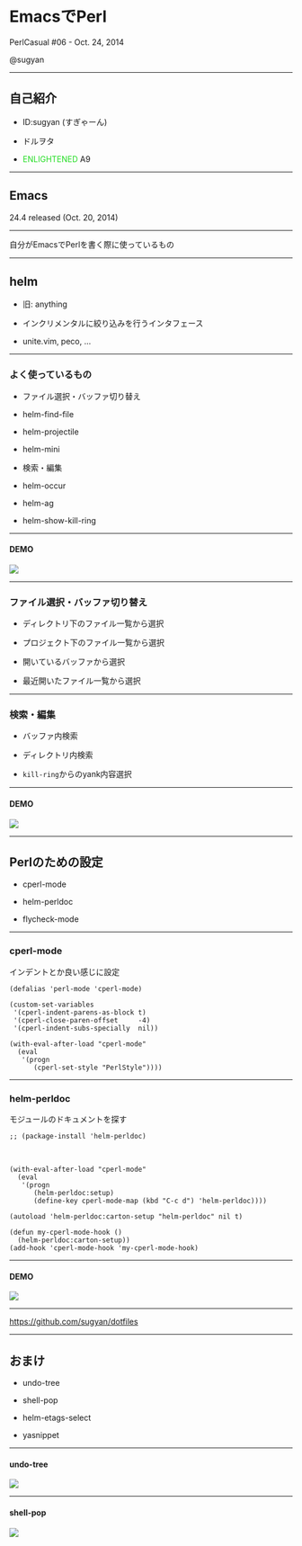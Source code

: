 # EmacsでPerl #

PerlCasual #06 - Oct. 24, 2014

@sugyan

---

## 自己紹介 ##

- ID:sugyan (すぎゃーん)

- ドルヲタ

- <span style="color: #22DD22;">ENLIGHTENED</span> A9

---

## Emacs ##

24.4 released (Oct. 20, 2014)

---

自分がEmacsでPerlを書く際に使っているもの

---

## helm ##

- 旧: anything

- インクリメンタルに絞り込みを行うインタフェース

- unite.vim, peco, ...

---

### よく使っているもの ###

- ファイル選択・バッファ切り替え

 - helm-find-file

 - helm-projectile

 - helm-mini

- 検索・編集

 - helm-occur

 - helm-ag

 - helm-show-kill-ring

---

#### DEMO ####

![](./images/helm-projectile.gif)

---

### ファイル選択・バッファ切り替え ###

- ディレクトリ下のファイル一覧から選択

- プロジェクト下のファイル一覧から選択

- 開いているバッファから選択

- 最近開いたファイル一覧から選択

---

### 検索・編集 ###

- バッファ内検索

- ディレクトリ内検索

- `kill-ring`からのyank内容選択

---

#### DEMO ####

![](./images/helm-occur.gif)

---

## Perlのための設定 ##

- cperl-mode

- helm-perldoc

- flycheck-mode

---

### cperl-mode ###

インデントとか良い感じに設定

    (defalias 'perl-mode 'cperl-mode)

    (custom-set-variables
     '(cperl-indent-parens-as-block t)
     '(cperl-close-paren-offset     -4)
     '(cperl-indent-subs-specially  nil))

    (with-eval-after-load "cperl-mode"
      (eval
       '(progn
          (cperl-set-style "PerlStyle"))))


---

### helm-perldoc ###

モジュールのドキュメントを探す

    ;; (package-install 'helm-perldoc)
&nbsp;

    (with-eval-after-load "cperl-mode"
      (eval
       '(progn
          (helm-perldoc:setup)
          (define-key cperl-mode-map (kbd "C-c d") 'helm-perldoc))))

    (autoload 'helm-perldoc:carton-setup "helm-perldoc" nil t)

    (defun my-cperl-mode-hook ()
      (helm-perldoc:carton-setup))
    (add-hook 'cperl-mode-hook 'my-cperl-mode-hook)

---

#### DEMO ####

![](./images/helm-perldoc.gif)

---

https://github.com/sugyan/dotfiles

---

## おまけ ##

- undo-tree

- shell-pop

- helm-etags-select

- yasnippet

---

#### undo-tree ####

![](./images/undo-tree.gif)

---

#### shell-pop ####

![](./images/shell-pop.gif)
